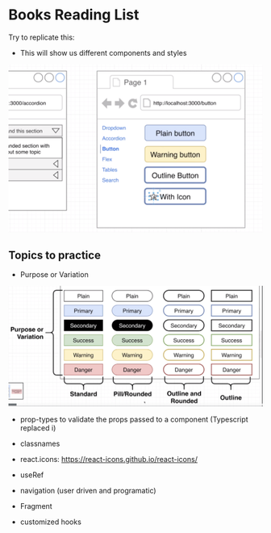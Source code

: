 # Books Reading List

Try to replicate this:
- This will show us different components and styles

<img src="./draft.png" alt="Alt text" title="Optional title">


## Topics to practice
- Purpose or Variation
<img src="purpose_or_variation.png" alt="Alt text" title="Optional title">

- prop-types to validate the props passed to a component (Typescript replaced i)
- classnames

- react.icons:  https://react-icons.github.io/react-icons/

- useRef

- navigation (user driven and programatic)

- Fragment

- customized hooks
